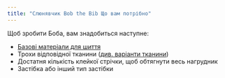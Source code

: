 ```yaml
---
title: "Слюнявчик Bob the Bib Що вам потрібно"
---
```


Щоб зробити Боба, вам знадобиться наступне:

- [Базові матеріали для шиття](/docs/sewing/basic-sewing-supplies)
- Трохи відповідної тканини ([див. варіанти тканини](/docs/patterns/aaron/fabric))
- Достатня кількість клейкої стрічки, щоб обтягнути весь нагрудник
- Застібка або інший тип застібки
